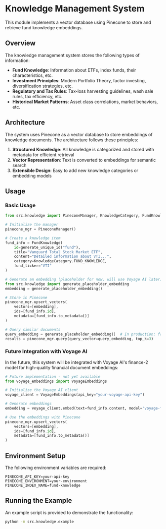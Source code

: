 # Knowledge Management System

This module implements a vector database using Pinecone to store and retrieve fund knowledge embeddings.

## Overview

The knowledge management system stores the following types of information:

- **Fund Knowledge**: Information about ETFs, index funds, their characteristics, etc.
- **Investment Principles**: Modern Portfolio Theory, factor investing, diversification strategies, etc.
- **Regulatory and Tax Rules**: Tax-loss harvesting guidelines, wash sale rules, tax efficiency, etc.
- **Historical Market Patterns**: Asset class correlations, market behaviors, etc.

## Architecture

The system uses Pinecone as a vector database to store embeddings of knowledge documents. The architecture follows these principles:

1. **Structured Knowledge**: All knowledge is categorized and stored with metadata for efficient retrieval
2. **Vector Representation**: Text is converted to embeddings for semantic search
3. **Extensible Design**: Easy to add new knowledge categories or embedding models

## Usage

### Basic Usage

```python
from src.knowledge import PineconeManager, KnowledgeCategory, FundKnowledge, generate_unique_id

# Initialize the manager
pinecone_mgr = PineconeManager()

# Create a knowledge item
fund_info = FundKnowledge(
    id=generate_unique_id("fund"),
    title="Vanguard Total Stock Market ETF",
    content="Detailed information about VTI...",
    category=KnowledgeCategory.FUND_KNOWLEDGE,
    fund_ticker="VTI"
)

# Generate an embedding (placeholder for now, will use Voyage AI later)
from src.knowledge import generate_placeholder_embedding
embedding = generate_placeholder_embedding()

# Store in Pinecone
pinecone_mgr.upsert_vectors(
    vectors=[embedding],
    ids=[fund_info.id],
    metadata=[fund_info.to_metadata()]
)

# Query similar documents
query_embedding = generate_placeholder_embedding()  # In production: from user question
results = pinecone_mgr.query(query_vector=query_embedding, top_k=3)
```

### Future Integration with Voyage AI

In the future, this system will be integrated with Voyage AI's finance-2 model for high-quality financial document embeddings:

```python
# Future implementation - not yet available
from voyage_embeddings import VoyageEmbeddings

# Initialize the Voyage AI client
voyage_client = VoyageEmbeddings(api_key="your-voyage-api-key")

# Generate embeddings
embedding = voyage_client.embed(text=fund_info.content, model="voyage-finance-2")

# Use the embeddings with Pinecone
pinecone_mgr.upsert_vectors(
    vectors=[embedding],
    ids=[fund_info.id],
    metadata=[fund_info.to_metadata()]
)
```

## Environment Setup

The following environment variables are required:

```
PINECONE_API_KEY=your-api-key
PINECONE_ENVIRONMENT=your-environment
PINECONE_INDEX_NAME=fund-knowledge
```

## Running the Example

An example script is provided to demonstrate the functionality:

```bash
python -m src.knowledge.example
``` 